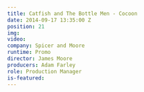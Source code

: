 ```yaml
---
title: Catfish and The Bottle Men - Cocoon
date: 2014-09-17 13:35:00 Z
position: 21
img: 
video: 
company: Spicer and Moore
runtime: Promo
director: James Moore
producers: Adam Farley
role: Production Manager
is-featured: 
---
```


